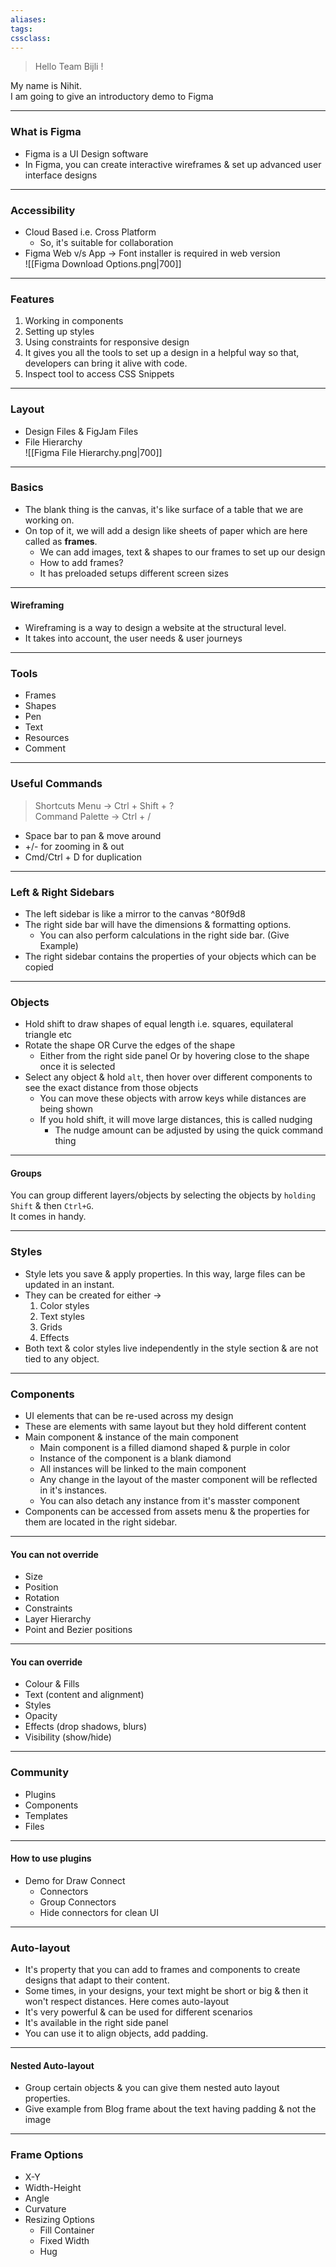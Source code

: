 ```yaml
---
aliases:
tags: 
cssclass:
---
```


> Hello Team Bijli !

My name is Nihit.  
I am going to give an introductory demo to Figma

---

### What is Figma
- Figma is a UI Design software
- In Figma, you can create interactive wireframes & set up advanced user interface designs

---

### Accessibility
- Cloud Based i.e. Cross Platform
	- So, it's suitable for collaboration
- Figma Web v/s App → Font installer is required in web version  
![[Figma Download Options.png|700]]

---

### Features
1. Working in components
2. Setting up styles
3. Using constraints for responsive design
4. It gives you all the tools to set up a design in a helpful way so that, developers can bring it alive with code.
5. Inspect tool to access CSS Snippets

---

### Layout
- Design Files & FigJam Files
- File Hierarchy  
	![[Figma File Hierarchy.png|700]]

---

### Basics
- The blank thing is the canvas, it's like surface of a table that we are working on.
- On top of it, we will add a design like sheets of paper which are here called as **frames**.
	- We can add images, text & shapes to our frames to set up our design
	- How to add frames?
	- It has preloaded setups different screen sizes

---

#### Wireframing
- Wireframing is a way to design a website at the structural level.
- It takes into account, the user needs & user journeys

---

### Tools
- Frames
- Shapes
- Pen
- Text
- Resources
- Comment

---

### Useful Commands
> Shortcuts Menu → Ctrl + Shift + ?  
> Command Palette → Ctrl + /

- Space bar to pan & move around
- +/- for zooming in & out
- Cmd/Ctrl + D for duplication

---

### Left & Right Sidebars
- The left sidebar is like a mirror to the canvas ^80f9d8
- The right side bar will have the dimensions & formatting options.
	- You can also perform calculations in the right side bar. (Give Example)
- The right sidebar contains the properties of your objects which can be copied

---

### Objects
- Hold shift to draw shapes of equal length i.e. squares, equilateral triangle etc
- Rotate the shape OR Curve the edges of the shape
	- Either from the right side panel Or by hovering close to the shape once it is selected
- Select any object & hold `alt`, then hover over different components to see the exact distance from those objects
	- You can move these objects with arrow keys while distances are being shown
	- If you hold shift, it will move large distances, this is called nudging
		- The nudge amount can be adjusted by using the quick command thing

---

#### Groups

You can group different layers/objects by selecting the objects by `holding Shift` & then `Ctrl+G`.  
It comes in handy.

---

### Styles
- Style lets you save & apply properties. In this way, large files can be updated in an instant.
- They can be created for either →
	1. Color styles
	2. Text styles
	3. Grids
	4. Effects
- Both text & color styles live independently in the style section & are not tied to any object.

---

### Components
- UI elements that can be re-used across my design
- These are elements with same layout but they hold different content
- Main component & instance of the main component
	- Main component is a filled diamond shaped & purple in color
	- Instance of the component is a blank diamond
	- All instances will be linked to the main component
	- Any change in the layout of the master component will be reflected in it's instances.
	- You can also detach any instance from it's masster component
- Components can be accessed from assets menu & the properties for them are located in the right sidebar.

---

#### You can not override
- Size
- Position
- Rotation
- Constraints
- Layer Hierarchy
- Point and Bezier positions

---

#### You can override
- Colour & Fills
- Text (content and alignment)
- Styles
- Opacity
- Effects (drop shadows, blurs)
- Visibility (show/hide)

---

### Community 
- Plugins
- Components
- Templates
- Files

---

#### How to use plugins
- Demo for Draw Connect
	- Connectors
	- Group Connectors 
	- Hide connectors for clean UI

---

### Auto-layout
- It's property that you can add to frames and components to create designs that adapt to their content.
- Some times, in your designs, your text might be short or big & then it won't respect distances. Here comes auto-layout
- It's very powerful & can be used for different scenarios
- It's available in the right side panel
- You can use it to align objects, add padding.

---

#### Nested Auto-layout
- Group certain objects & you can give them nested auto layout properties.
- Give example from Blog frame about the text having padding & not the image

---

### Frame Options
- X-Y
- Width-Height
- Angle
- Curvature
- Resizing Options
	- Fill Container
	- Fixed Width
	- Hug